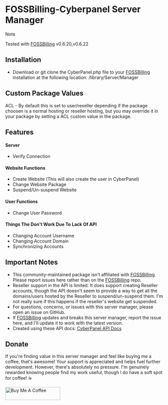 # FOSSBilling-Cyberpanel Server Manager

> [!NOTE]  
> Tested with [FOSSBilling](https://github.com/FOSSBilling/FOSSBilling) v0.6.20,v0.6.22
> 

## Installation

- Download or git clone the CyberPanel.php file to your [FOSSBilling](https://github.com/FOSSBilling/FOSSBilling) installation at the following location: /library/Server/Manager

## Custom Package Values

ACL - By default this is set to user/reseller depending if the package choosen is a normal hosting or reseller hosting, but you may override it in your package by setting a ACL custom value in the package.


## Features
#### Server
- Verify Connection

#### Website Functions
- Create Website (This will also create the user in CyberPanel)
- Change Website Package
- Suspend/Un-suspend Website

#### User Functions
- Change User Password

#### Things The Don't Work Due To Lack Of API
- Changing Account Username
- Changing Account Domain
- Synchronizing Accounts

## Important Notes

- This community-maintained package isn't affiliated with [FOSSBilling](https://github.com/FOSSBilling/FOSSBilling). Please report issues here rather than on the [FOSSBilling](https://github.com/FOSSBilling/FOSSBilling) repo.
- Reseller support in the API is limited.  It does support creating Reseller accounts, though the API doesn't seem to provide a way to get all the domains/users hosted by the Reseller to suspend/un-suspend them. I'm not really sure if this happens if the reseller's website get suspended. 
- For questions, concerns, or issues with this server manager, please open an issue on GitHub.
- If [FOSSBilling](https://github.com/FOSSBilling/FOSSBilling) updates and breaks this server manager, report the issue here, and I'll update it to work with the latest version.
- Created using these API docs: [CyberPanel API Docs](https://cyberpanel.docs.apiary.io)


## Donate
If you're finding value in this server manager and feel like buying me a coffee, that's awesome! Your support is appreciated and helps fuel further development. However, there's absolutely no pressure. I'm genuinely rewarded knowing people find my work useful, though I do have a soft spot for coffee! ☕️

 <a href="https://www.buymeacoffee.com/jsonkenyon" target="_blank"><img src="https://cdn.buymeacoffee.com/buttons/default-orange.png" alt="Buy Me A Coffee" height="41" width="174"></a>


